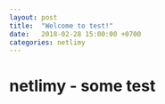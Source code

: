 ```yaml
---
layout: post
title:  "Welcome to test!"
date:   2018-02-28 15:00:00 +0700
categories: netlimy
---
```


# netlimy - some test
